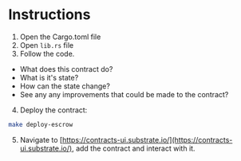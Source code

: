 # Instructions

1. Open the Cargo.toml file
2. Open `lib.rs` file
3. Follow the code.
 - What does this contract do?
 - What is it's state?
 - How can the state change?
 - See any any improvements that could be made to the contract?
4. Deploy the contract:

```bash
make deploy-escrow
```

5. Navigate to [https://contracts-ui.substrate.io/](https://contracts-ui.substrate.io/), add the contract and interact with it.
